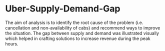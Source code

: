 # Uber-Supply-Demand-Gap

The aim of analysis is to identify the root cause of the problem (i.e. cancellation and non-availability of cabs) and recommend ways to improve the situation. The gap between supply and demand was illustrated visually which helped in crafting solutions to increase revenue during the peak hours.
